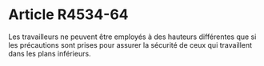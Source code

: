 # Article R4534-64

  
Les travailleurs ne peuvent être employés à des hauteurs différentes que si les précautions sont prises pour assurer la sécurité de ceux qui travaillent dans les plans inférieurs.